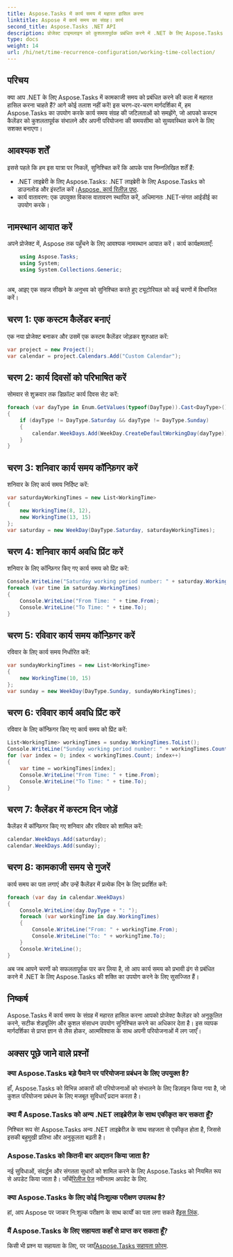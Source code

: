 ```yaml
---
title: Aspose.Tasks में कार्य समय में महारत हासिल करना
linktitle: Aspose में कार्य समय का संग्रह। कार्य
second_title: Aspose.Tasks .NET API
description: प्रोजेक्ट टाइमलाइन को कुशलतापूर्वक प्रबंधित करने में .NET के लिए Aspose.Tasks की शक्ति का अन्वेषण करें। कैलेंडर अनुकूलित करें, कार्य समय निर्धारित करें और अपनी परियोजनाओं को आसानी से सुव्यवस्थित करें।
type: docs
weight: 14
url: /hi/net/time-recurrence-configuration/working-time-collection/
---
```

## परिचय
क्या आप .NET के लिए Aspose.Tasks में कामकाजी समय को प्रबंधित करने की कला में महारत हासिल करना चाहते हैं? आगे कोई तलाश नहीं करें! इस चरण-दर-चरण मार्गदर्शिका में, हम Aspose.Tasks का उपयोग करके कार्य समय संग्रह की जटिलताओं को समझेंगे, जो आपको कस्टम कैलेंडर को कुशलतापूर्वक संभालने और अपनी परियोजना की समयसीमा को सुव्यवस्थित करने के लिए सशक्त बनाएगा।
## आवश्यक शर्तें
इससे पहले कि हम इस यात्रा पर निकलें, सुनिश्चित करें कि आपके पास निम्नलिखित शर्तें हैं:
-  .NET लाइब्रेरी के लिए Aspose.Tasks: .NET लाइब्रेरी के लिए Aspose.Tasks को डाउनलोड और इंस्टॉल करें।[Aspose. कार्य रिलीज़ पृष्ठ](https://releases.aspose.com/tasks/net/).
- कार्य वातावरण: एक उपयुक्त विकास वातावरण स्थापित करें, अधिमानतः .NET-संगत आईडीई का उपयोग करके।
## नामस्थान आयात करें
अपने प्रोजेक्ट में, Aspose तक पहुँचने के लिए आवश्यक नामस्थान आयात करें। कार्य कार्यक्षमताएँ:
```csharp
    using Aspose.Tasks;
    using System;
    using System.Collections.Generic;
    
```
अब, आइए एक सहज सीखने के अनुभव को सुनिश्चित करते हुए ट्यूटोरियल को कई चरणों में विभाजित करें।
## चरण 1: एक कस्टम कैलेंडर बनाएं
एक नया प्रोजेक्ट बनाकर और उसमें एक कस्टम कैलेंडर जोड़कर शुरुआत करें:
```csharp
var project = new Project();
var calendar = project.Calendars.Add("Custom Calendar");
```
## चरण 2: कार्य दिवसों को परिभाषित करें
सोमवार से शुक्रवार तक डिफ़ॉल्ट कार्य दिवस सेट करें:
```csharp
foreach (var dayType in Enum.GetValues(typeof(DayType)).Cast<DayType>())
{
    if (dayType != DayType.Saturday && dayType != DayType.Sunday)
    {
        calendar.WeekDays.Add(WeekDay.CreateDefaultWorkingDay(dayType));
    }
}
```
## चरण 3: शनिवार कार्य समय कॉन्फ़िगर करें
शनिवार के लिए कार्य समय निर्दिष्ट करें:
```csharp
var saturdayWorkingTimes = new List<WorkingTime>
{
    new WorkingTime(8, 12),
    new WorkingTime(13, 15)
};
var saturday = new WeekDay(DayType.Saturday, saturdayWorkingTimes);
```
## चरण 4: शनिवार कार्य अवधि प्रिंट करें
शनिवार के लिए कॉन्फ़िगर किए गए कार्य समय को प्रिंट करें:
```csharp
Console.WriteLine("Saturday working period number: " + saturday.WorkingTimes.Count);
foreach (var time in saturday.WorkingTimes)
{
    Console.WriteLine("From Time: " + time.From);
    Console.WriteLine("To Time: " + time.To);
}
```
## चरण 5: रविवार कार्य समय कॉन्फ़िगर करें
रविवार के लिए कार्य समय निर्धारित करें:
```csharp
var sundayWorkingTimes = new List<WorkingTime>
{
    new WorkingTime(10, 15)
};
var sunday = new WeekDay(DayType.Sunday, sundayWorkingTimes);
```
## चरण 6: रविवार कार्य अवधि प्रिंट करें
रविवार के लिए कॉन्फ़िगर किए गए कार्य समय को प्रिंट करें:
```csharp
List<WorkingTime> workingTimes = sunday.WorkingTimes.ToList();
Console.WriteLine("Sunday working period number: " + workingTimes.Count);
for (var index = 0; index < workingTimes.Count; index++)
{
    var time = workingTimes[index];
    Console.WriteLine("From Time: " + time.From);
    Console.WriteLine("To Time: " + time.To);
}
```
## चरण 7: कैलेंडर में कस्टम दिन जोड़ें
कैलेंडर में कॉन्फ़िगर किए गए शनिवार और रविवार को शामिल करें:
```csharp
calendar.WeekDays.Add(saturday);
calendar.WeekDays.Add(sunday);
```
## चरण 8: कामकाजी समय से गुजरें
कार्य समय का पता लगाएं और उन्हें कैलेंडर में प्रत्येक दिन के लिए प्रदर्शित करें:
```csharp
foreach (var day in calendar.WeekDays)
{
    Console.WriteLine(day.DayType + ": ");
    foreach (var workingTime in day.WorkingTimes)
    {
        Console.WriteLine("From: " + workingTime.From);
        Console.WriteLine("To: " + workingTime.To);
    }
    Console.WriteLine();
}
```
अब जब आपने चरणों को सफलतापूर्वक पार कर लिया है, तो आप कार्य समय को प्रभावी ढंग से प्रबंधित करने में .NET के लिए Aspose.Tasks की शक्ति का उपयोग करने के लिए सुसज्जित हैं।
## निष्कर्ष
Aspose.Tasks में कार्य समय के संग्रह में महारत हासिल करना आपको प्रोजेक्ट कैलेंडर को अनुकूलित करने, सटीक शेड्यूलिंग और कुशल संसाधन उपयोग सुनिश्चित करने का अधिकार देता है। इस व्यापक मार्गदर्शिका से प्राप्त ज्ञान से लैस होकर, आत्मविश्वास के साथ अपनी परियोजनाओं में लग जाएँ।
## अक्सर पूछे जाने वाले प्रश्नों
### क्या Aspose.Tasks बड़े पैमाने पर परियोजना प्रबंधन के लिए उपयुक्त है?
हाँ, Aspose.Tasks को विभिन्न आकारों की परियोजनाओं को संभालने के लिए डिज़ाइन किया गया है, जो कुशल परियोजना प्रबंधन के लिए मजबूत सुविधाएँ प्रदान करता है।
### क्या मैं Aspose.Tasks को अन्य .NET लाइब्रेरीज़ के साथ एकीकृत कर सकता हूँ?
निश्चित रूप से! Aspose.Tasks अन्य .NET लाइब्रेरीज़ के साथ सहजता से एकीकृत होता है, जिससे इसकी बहुमुखी प्रतिभा और अनुकूलता बढ़ती है।
### Aspose.Tasks को कितनी बार अद्यतन किया जाता है?
 नई सुविधाओं, संवर्द्धन और संगतता सुधारों को शामिल करने के लिए Aspose.Tasks को नियमित रूप से अपडेट किया जाता है। जाँचें[रिलीज पेज](https://releases.aspose.com/tasks/net/) नवीनतम अपडेट के लिए.
### क्या Aspose.Tasks के लिए कोई निःशुल्क परीक्षण उपलब्ध है?
 हां, आप Aspose पर जाकर नि:शुल्क परीक्षण के साथ कार्यों का पता लगा सकते हैं[इस लिंक](https://releases.aspose.com/).
### मैं Aspose.Tasks के लिए सहायता कहाँ से प्राप्त कर सकता हूँ?
 किसी भी प्रश्न या सहायता के लिए, पर जाएँ[Aspose.Tasks सहायता फ़ोरम](https://forum.aspose.com/c/tasks/15).